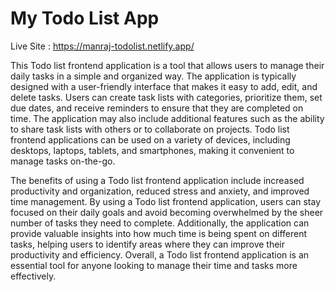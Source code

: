 # My Todo List App

Live Site : https://manraj-todolist.netlify.app/

This Todo list frontend application is a tool that allows users to manage their daily tasks in a simple and organized way. The application is typically designed with a user-friendly interface that makes it easy to add, edit, and delete tasks. Users can create task lists with categories, prioritize them, set due dates, and receive reminders to ensure that they are completed on time. The application may also include additional features such as the ability to share task lists with others or to collaborate on projects. Todo list frontend applications can be used on a variety of devices, including desktops, laptops, tablets, and smartphones, making it convenient to manage tasks on-the-go.

The benefits of using a Todo list frontend application include increased productivity and organization, reduced stress and anxiety, and improved time management. By using a Todo list frontend application, users can stay focused on their daily goals and avoid becoming overwhelmed by the sheer number of tasks they need to complete. Additionally, the application can provide valuable insights into how much time is being spent on different tasks, helping users to identify areas where they can improve their productivity and efficiency. Overall, a Todo list frontend application is an essential tool for anyone looking to manage their time and tasks more effectively.



